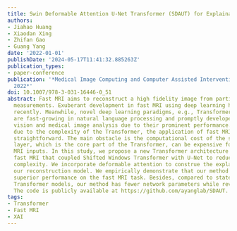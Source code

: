 ```yaml
---
title: Swin Deformable Attention U-Net Transformer (SDAUT) for Explainable Fast MRI
authors:
- Jiahao Huang
- Xiaodan Xing
- Zhifan Gao
- Guang Yang
date: '2022-01-01'
publishDate: '2024-05-17T11:41:32.885263Z'
publication_types:
- paper-conference
publication: '*Medical Image Computing and Computer Assisted Intervention – MICCAI
  2022*'
doi: 10.1007/978-3-031-16446-0_51
abstract: Fast MRI aims to reconstruct a high fidelity image from partially observed
  measurements. Exuberant development in fast MRI using deep learning has been witnessed
  recently. Meanwhile, novel deep learning paradigms, e.g., Transformer based models,
  are fast-growing in natural language processing and promptly developed for computer
  vision and medical image analysis due to their prominent performance. Nevertheless,
  due to the complexity of the Transformer, the application of fast MRI may not be
  straightforward. The main obstacle is the computational cost of the self-attention
  layer, which is the core part of the Transformer, can be expensive for high resolution
  MRI inputs. In this study, we propose a new Transformer architecture for solving
  fast MRI that coupled Shifted Windows Transformer with U-Net to reduce the network
  complexity. We incorporate deformable attention to construe the explainability of
  our reconstruction model. We empirically demonstrate that our method achieves consistently
  superior performance on the fast MRI task. Besides, compared to state-of-the-art
  Transformer models, our method has fewer network parameters while revealing explainability.
  The code is publicly available at https://github.com/ayanglab/SDAUT.
tags:
- Transformer
- Fast MRI
- XAI
---
```

